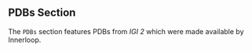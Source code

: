 ## PDBs Section
The `PDBs` section features PDBs from *IGI 2* which were made available by Innerloop.